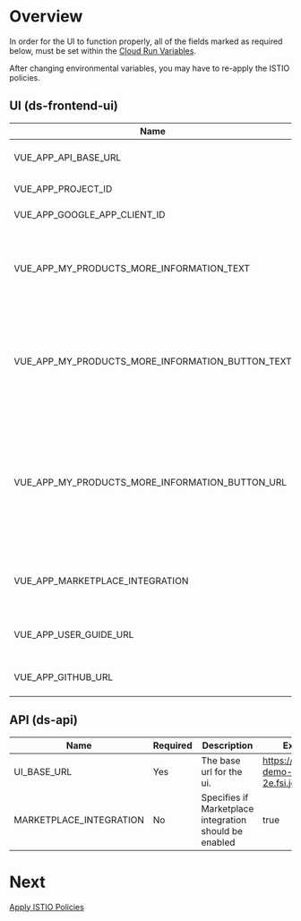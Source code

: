 # Overview
In order for the UI to function properly, all of the fields marked as required below, must be set within the [Cloud Run Variables](https://cloud.google.com/run/docs/configuring/environment-variables).

After changing environmental variables, you may have to re-apply the ISTIO policies.

## UI (ds-frontend-ui)
| Name | Required | Description | Example |
|-|-|-|-|
| VUE_APP_API_BASE_URL | Yes | The base url for the API. | https://api.datashare-demo-2e.fsi.joonix.net/v1alpha |
| VUE_APP_PROJECT_ID | Yes | The GCP Project Id. | datashare-2e |
| VUE_APP_GOOGLE_APP_CLIENT_ID | Yes | The OAuth Client Id. | 8xxxxxxxxxx-xxxxxxxxxxx.apps.googleusercontent.com |
| VUE_APP_MY_PRODUCTS_MORE_INFORMATION_TEXT | Optional | The text to display in a banner at the top of the 'My Dashboard' page. | To grant access to additional users, please click for further information. |
| VUE_APP_MY_PRODUCTS_MORE_INFORMATION_BUTTON_TEXT | Optional | The text for the more information button in the banner at the top of the 'My Dashboard' page.  | More Information |
| VUE_APP_MY_PRODUCTS_MORE_INFORMATION_BUTTON_URL | Optional | The url to open when the more information button is clicked within the banner at the top of the 'My Dashboard' page. | https://google.com |
| VUE_APP_MARKETPLACE_INTEGRATION | Optional | Specifies if Marketplace integration should be enabled | true |
| VUE_APP_USER_GUIDE_URL | Yes | The Datashare user guide URL | https://github.com/GoogleCloudPlatform/datashare-toolkit/blob/master/frontend/README.md |
| VUE_APP_GITHUB_URL | Yes | The Datashare GitHub URL | https://github.com/GoogleCloudPlatform/datashare-toolkit |

## API (ds-api)
| Name | Required | Description | Example |
|-|-|-|-|
| UI_BASE_URL | Yes | The base url for the ui. | https://datashare-demo-2e.fsi.joonix.net |
| MARKETPLACE_INTEGRATION | No | Specifies if Marketplace integration should be enabled | true |

# Next
[Apply ISTIO Policies](./APPLY_ISTIO_POLICIES.md)
